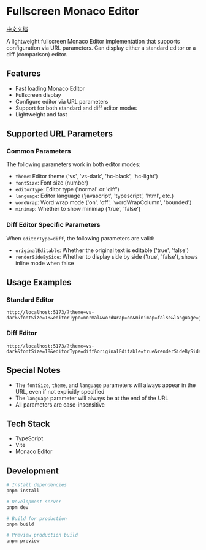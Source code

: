 # Fullscreen Monaco Editor

[中文文档](README.zh.md)

A lightweight fullscreen Monaco Editor implementation that supports configuration via URL parameters. Can display either a standard editor or a diff (comparison) editor.

## Features

- Fast loading Monaco Editor
- Fullscreen display
- Configure editor via URL parameters
- Support for both standard and diff editor modes
- Lightweight and fast

## Supported URL Parameters

### Common Parameters

The following parameters work in both editor modes:

- `theme`: Editor theme ('vs', 'vs-dark', 'hc-black', 'hc-light')
- `fontSize`: Font size (number)
- `editorType`: Editor type ('normal' or 'diff')
- `language`: Editor language ('javascript', 'typescript', 'html', etc.)
- `wordWrap`: Word wrap mode ('on', 'off', 'wordWrapColumn', 'bounded')
- `minimap`: Whether to show minimap ('true', 'false')

### Diff Editor Specific Parameters

When `editorType=diff`, the following parameters are valid:

- `originalEditable`: Whether the original text is editable ('true', 'false')
- `renderSideBySide`: Whether to display side by side ('true', 'false'), shows inline mode when false

## Usage Examples

### Standard Editor

```
http://localhost:5173/?theme=vs-dark&fontSize=18&editorType=normal&wordWrap=on&minimap=false&language=javascript
```

### Diff Editor

```
http://localhost:5173/?theme=vs-dark&fontSize=18&editorType=diff&originalEditable=true&renderSideBySide=true&language=javascript
```

## Special Notes

- The `fontSize`, `theme`, and `language` parameters will always appear in the URL, even if not explicitly specified
- The `language` parameter will always be at the end of the URL
- All parameters are case-insensitive

## Tech Stack

- TypeScript
- Vite
- Monaco Editor

## Development

```bash
# Install dependencies
pnpm install

# Development server
pnpm dev

# Build for production
pnpm build

# Preview production build
pnpm preview
``` 
